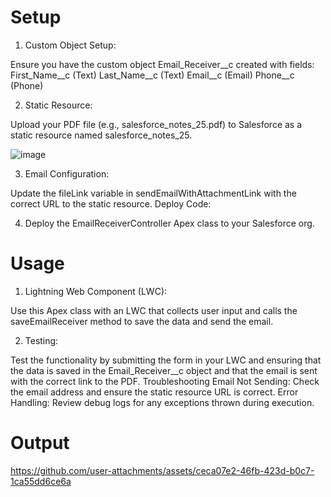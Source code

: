 # Setup

1. Custom Object Setup:

Ensure you have the custom object Email_Receiver__c created with fields:
First_Name__c (Text)
Last_Name__c (Text)
Email__c (Email)
Phone__c (Phone)

2. Static Resource:

Upload your PDF file (e.g., salesforce_notes_25.pdf) to Salesforce as a static resource named salesforce_notes_25.


![image](https://github.com/user-attachments/assets/4995a396-8f0a-4a92-bb07-75146ab425a8)

3. Email Configuration:

Update the fileLink variable in sendEmailWithAttachmentLink with the correct URL to the static resource.
Deploy Code:

4. Deploy the EmailReceiverController Apex class to your Salesforce org.

# Usage

1. Lightning Web Component (LWC):

Use this Apex class with an LWC that collects user input and calls the saveEmailReceiver method to save the data and send the email.

2. Testing:

Test the functionality by submitting the form in your LWC and ensuring that the data is saved in the Email_Receiver__c object and that the email is sent with the correct link to the PDF.
Troubleshooting
Email Not Sending: Check the email address and ensure the static resource URL is correct.
Error Handling: Review debug logs for any exceptions thrown during execution.



# Output
https://github.com/user-attachments/assets/ceca07e2-46fb-423d-b0c7-1ca55dd6ce6a

